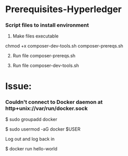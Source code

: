 # Prerequisites-Hyperledger
### Script files to install environment

1. Make files executable

chmod +x composer-dev-tools.sh composer-prereqs.sh

2. Run file composer-prereqs.sh

3. Run file composer-dev-tools.sh


# Issue: 

### Couldn't connect to Docker daemon at http+unix://var/run/docker.sock

$ sudo groupadd docker

$ sudo usermod -aG docker $USER

Log out and log back in

$ docker run hello-world
